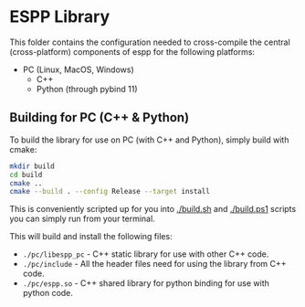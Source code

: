 # ESPP Library

This folder contains the configuration needed to cross-compile the central
(cross-platform) components of espp for the following platforms:

* PC (Linux, MacOS, Windows)
  * C++
  * Python (through pybind 11)

## Building for PC (C++ & Python)

To build the library for use on PC (with C++ and Python), simply build with
cmake:

``` sh
mkdir build
cd build
cmake ..
cmake --build . --config Release --target install
```

This is conveniently scripted up for you into [./build.sh](./build.sh) and
[./build.ps1](./build.ps1) scripts you can simply run from your terminal.

This will build and install the following files:

* `./pc/libespp_pc` - C++ static library for use with other C++ code.
* `./pc/include` - All the header files need for using the library from C++ code.
* `./pc/espp.so` - C++ shared library for python binding for use with python code.

